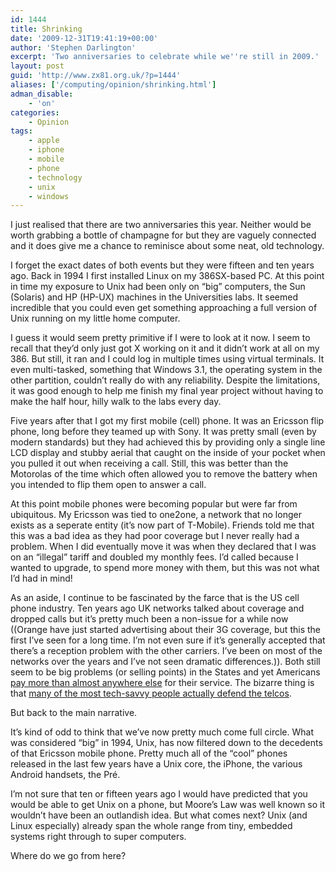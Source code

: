 ```yaml
---
id: 1444
title: Shrinking
date: '2009-12-31T19:41:19+00:00'
author: 'Stephen Darlington'
excerpt: 'Two anniversaries to celebrate while we''re still in 2009.'
layout: post
guid: 'http://www.zx81.org.uk/?p=1444'
aliases: ['/computing/opinion/shrinking.html']
adman_disable:
    - 'on'
categories:
    - Opinion
tags:
    - apple
    - iphone
    - mobile
    - phone
    - technology
    - unix
    - windows
---
```


I just realised that there are two anniversaries this year. Neither would be worth grabbing a bottle of champagne for but they are vaguely connected and it does give me a chance to reminisce about some neat, old technology.

I forget the exact dates of both events but they were fifteen and ten years ago. Back in 1994 I first installed Linux on my 386SX-based PC. At this point in time my exposure to Unix had been only on “big” computers, the Sun (Solaris) and HP (HP-UX) machines in the Universities labs. It seemed incredible that you could even get something approaching a full version of Unix running on my little home computer.

I guess it would seem pretty primitive if I were to look at it now. I seem to recall that they’d only just got X working on it and it didn’t work at all on my 386. But still, it ran and I could log in multiple times using virtual terminals. It even multi-tasked, something that Windows 3.1, the operating system in the other partition, couldn’t really do with any reliability. Despite the limitations, it was good enough to help me finish my final year project without having to make the half hour, hilly walk to the labs every day.

Five years after that I got my first mobile (cell) phone. It was an Ericsson flip phone, long before they teamed up with Sony. It was pretty small (even by modern standards) but they had achieved this by providing only a single line LCD display and stubby aerial that caught on the inside of your pocket when you pulled it out when receiving a call. Still, this was better than the Motorolas of the time which often allowed you to remove the battery when you intended to flip them open to answer a call.

At this point mobile phones were becoming popular but were far from ubiquitous. My Ericsson was tied to one2one, a network that no longer exists as a seperate entity (it’s now part of T-Mobile). Friends told me that this was a bad idea as they had poor coverage but I never really had a problem. When I did eventually move it was when they declared that I was on an “illegal” tariff and doubled my monthly fees. I’d called because I wanted to upgrade, to spend more money with them, but this was not what I’d had in mind!

As an aside, I continue to be fascinated by the farce that is the US cell phone industry. Ten years ago UK networks talked about coverage and dropped calls but it’s pretty much been a non-issue for a while now ((Orange have just started advertising about their 3G coverage, but this the first I’ve seen for a long time. I’m not even sure if it’s generally accepted that there’s a reception problem with the other carriers. I’ve been on most of the networks over the years and I’ve not seen dramatic differences.)). Both still seem to be big problems (or selling points) in the States and yet Americans [pay more than almost anywhere else](http://www.oecd.org/document/20/0,3343,en_2649_201185_43471316_1_1_1_1,00.html) for their service. The bizarre thing is that [many of the most tech-savvy people actually defend the telcos](http://tech.slashdot.org/story/09/08/11/1610237/US-Cell-Phone-Plans-Among-Worlds-Most-Expensive?art_pos=19).

But back to the main narrative.

It’s kind of odd to think that we’ve now pretty much come full circle. What was considered “big” in 1994, Unix, has now filtered down to the decedents of that Ericsson mobile phone. Pretty much all of the “cool” phones released in the last few years have a Unix core, the iPhone, the various Android handsets, the Pré.

I’m not sure that ten or fifteen years ago I would have predicted that you would be able to get Unix on a phone, but Moore’s Law was well known so it wouldn’t have been an outlandish idea. But what comes next? Unix (and Linux especially) already span the whole range from tiny, embedded systems right through to super computers.

Where do we go from here?